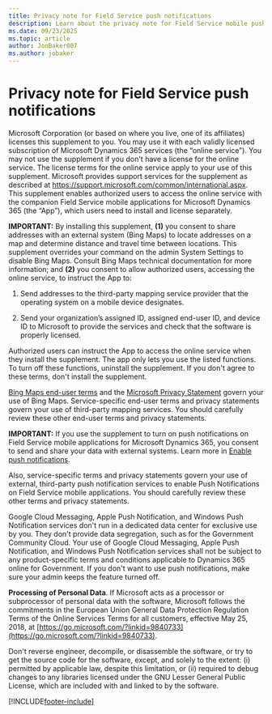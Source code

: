 ```yaml
---
title: Privacy note for Field Service push notifications
description: Learn about the privacy note for Field Service mobile push notifications enabling authorized users to access the online service.
ms.date: 09/23/2025
ms.topic: article
author: JonBaker007
ms.author: jobaker
---
```


# Privacy note for Field Service push notifications

Microsoft Corporation (or based on where you live, one of its affiliates) licenses this supplement to you. You may use it with each validly licensed subscription of Microsoft Dynamics 365 services (the “online service”). You may not use the supplement if you don't have a license for the online service. The license terms for the online service apply to your use of this supplement. Microsoft provides support services for the supplement as described at https://support.microsoft.com/common/international.aspx. This supplement enables authorized users to access the online service with the companion Field Service mobile applications for Microsoft Dynamics 365 (the “App”), which users need to install and license separately.

**IMPORTANT:**  By installing this supplement, **(1)** you consent to share addresses with an external system (Bing Maps) to locate addresses on a map and determine distance and travel time between locations. This supplement overrides your command on the admin System Settings to disable Bing Maps. Consult Bing Maps technical documentation for more information; and **(2)** you consent to allow authorized users, accessing the online service, to instruct the App to:

1. Send addresses to the third-party mapping service provider that the operating system on a mobile device designates.

2. Send your organization’s assigned ID, assigned end-user ID, and device ID to Microsoft to provide the services and check that the software is properly licensed.

Authorized users can instruct the App to access the online service when they install the supplement. The app only lets you use the listed functions. To turn off these functions, uninstall the supplement. If you don't agree to these terms, don't install the supplement.

[Bing Maps end-user terms](https://go.microsoft.com/?linkid=9710837) and the [Microsoft Privacy Statement](https://go.microsoft.com/fwlink/?LinkId=521839) govern your use of Bing Maps. Service-specific end-user terms and privacy statements govern your use of third-party mapping services. You should carefully review these other end-user terms and privacy statements.

**IMPORTANT:** If you use the supplement to turn on push notifications on Field Service mobile applications for Microsoft Dynamics 365, you consent to send and share your data with external systems. Learn more in [Enable push notifications](/dynamics365/customer-engagement/field-service/mobile-push-notifications).

Also, service-specific terms and privacy statements govern your use of external, third-party push notification services to enable Push Notifications on Field Service mobile applications. You should carefully review these other terms and privacy statements.

Google Cloud Messaging, Apple Push Notification, and Windows Push Notification services don't run in a dedicated data center for exclusive use by you. They don't provide data segregation, such as for the Government Community Cloud. Your use of Google Cloud Messaging, Apple Push Notification, and Windows Push Notification services shall not be subject to any product-specific terms and conditions applicable to Dynamics 365 online for Government. If you don't want to use push notifications, make sure your admin keeps the feature turned off.

**Processing of Personal Data**. If Microsoft acts as a processor or subprocessor of personal data with the software, Microsoft follows the commitments in the European Union General Data Protection Regulation Terms of the Online Services Terms for all customers, effective May 25, 2018, at [https://go.microsoft.com/?linkid=9840733](https://go.microsoft.com/?linkid=9840733).

Don't reverse engineer, decompile, or disassemble the software, or try to get the source code for the software, except, and solely to the extent: (i) permitted by applicable law, despite this limitation, or (ii) required to debug changes to any libraries licensed under the GNU Lesser General Public License, which are included with and linked to by the software.

[!INCLUDE[footer-include](../../includes/footer-banner.md)]
